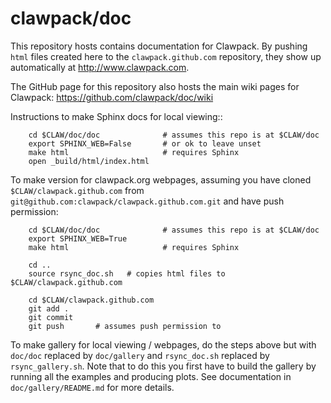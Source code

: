 
# clawpack/doc

This repository hosts contains documentation for Clawpack. By pushing `html` files created here to the `clawpack.github.com` repository, they show up automatically at http://www.clawpack.com.


The GitHub page for this repository also hosts the main wiki pages for Clawpack:
    https://github.com/clawpack/doc/wiki

Instructions to make Sphinx docs for local viewing::

```
    cd $CLAW/doc/doc              # assumes this repo is at $CLAW/doc
    export SPHINX_WEB=False       # or ok to leave unset
    make html                     # requires Sphinx
    open _build/html/index.html
```

To make version for clawpack.org webpages, assuming you have cloned 
`$CLAW/clawpack.github.com` from 
`git@github.com:clawpack/clawpack.github.com.git` and have push permission:

```
    cd $CLAW/doc/doc              # assumes this repo is at $CLAW/doc
    export SPHINX_WEB=True
    make html                     # requires Sphinx
    
    cd ..
    source rsync_doc.sh   # copies html files to $CLAW/clawpack.github.com
    
    cd $CLAW/clawpack.github.com
    git add .
    git commit
    git push       # assumes push permission to
```
    

To make gallery for local viewing / webpages, do the steps above but with
`doc/doc` replaced by `doc/gallery` and `rsync_doc.sh` replaced by
`rsync_gallery.sh`.   Note that to do this you first have to build the
gallery by running all the examples and producing plots.  See documentation in
`doc/gallery/README.md` for more details.


